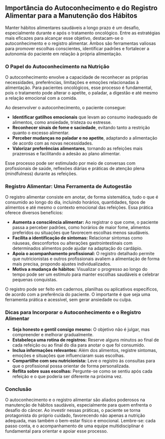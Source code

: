 
## Importância do Autoconhecimento e do Registro Alimentar para a Manutenção dos Hábitos

Manter hábitos alimentares saudáveis a longo prazo é um desafio, especialmente durante e após o tratamento oncológico. Entre as estratégias mais eficazes para alcançar esse objetivo, destacam-se o autoconhecimento e o registro alimentar. Ambos são ferramentas valiosas para promover escolhas conscientes, identificar padrões e fortalecer a autonomia do paciente em relação à própria alimentação.

### O Papel do Autoconhecimento na Nutrição

O autoconhecimento envolve a capacidade de reconhecer as próprias necessidades, preferências, limitações e emoções relacionadas à alimentação. Para pacientes oncológicos, esse processo é fundamental, pois o tratamento pode alterar o apetite, o paladar, a digestão e até mesmo a relação emocional com a comida.

Ao desenvolver o autoconhecimento, o paciente consegue:

- **Identificar gatilhos emocionais** que levam ao consumo inadequado de alimentos, como ansiedade, tristeza ou estresse.
- **Reconhecer sinais de fome e saciedade**, evitando tanto a restrição quanto o excesso alimentar.
- **Perceber mudanças no paladar e no apetite**, adaptando a alimentação de acordo com as novas necessidades.
- **Valorizar preferências alimentares**, tornando as refeições mais prazerosas e facilitando a adesão ao plano alimentar.

Esse processo pode ser estimulado por meio de conversas com profissionais de saúde, reflexões diárias e práticas de atenção plena (mindfulness) durante as refeições.

### Registro Alimentar: Uma Ferramenta de Autogestão

O registro alimentar consiste em anotar, de forma sistemática, tudo o que é consumido ao longo do dia, incluindo horários, quantidades, tipos de alimentos e até mesmo o contexto emocional das refeições. Essa prática oferece diversos benefícios:

- **Aumenta a consciência alimentar:** Ao registrar o que come, o paciente passa a perceber padrões, como horários de maior fome, alimentos preferidos ou situações que favorecem escolhas menos saudáveis.
- **Facilita a identificação de sintomas:** Relacionar sintomas como náuseas, desconfortos ou alterações gastrointestinais com determinados alimentos pode ajudar na adaptação do cardápio.
- **Apoia o acompanhamento profissional:** O registro detalhado permite que nutricionistas e outros profissionais avaliem a alimentação de forma mais precisa, propondo ajustes individualizados.
- **Motiva a mudança de hábitos:** Visualizar o progresso ao longo do tempo pode ser um estímulo para manter escolhas saudáveis e celebrar pequenas conquistas.

O registro pode ser feito em cadernos, planilhas ou aplicativos específicos, de acordo com a preferência do paciente. O importante é que seja uma ferramenta prática e acessível, sem gerar ansiedade ou culpa.

### Dicas para Incorporar o Autoconhecimento e o Registro Alimentar

- **Seja honesto e gentil consigo mesmo:** O objetivo não é julgar, mas compreender e melhorar gradualmente.
- **Estabeleça uma rotina de registros:** Reserve alguns minutos ao final de cada refeição ou ao final do dia para anotar o que foi consumido.
- **Inclua informações relevantes:** Além dos alimentos, registre sintomas, emoções e situações que influenciaram suas escolhas.
- **Compartilhe com seu nutricionista:** Leve o registro às consultas para que o profissional possa orientar de forma personalizada.
- **Reflita sobre suas escolhas:** Pergunte-se como se sentiu após cada refeição e o que poderia ser diferente na próxima vez.

### Conclusão

O autoconhecimento e o registro alimentar são aliados poderosos na manutenção de hábitos saudáveis, especialmente para quem enfrenta o desafio do câncer. Ao investir nessas práticas, o paciente se torna protagonista do próprio cuidado, favorecendo não apenas a nutrição adequada, mas também o bem-estar físico e emocional. Lembre-se: cada passo conta, e o acompanhamento de uma equipe multidisciplinar é fundamental para orientar e apoiar esse processo.
```
